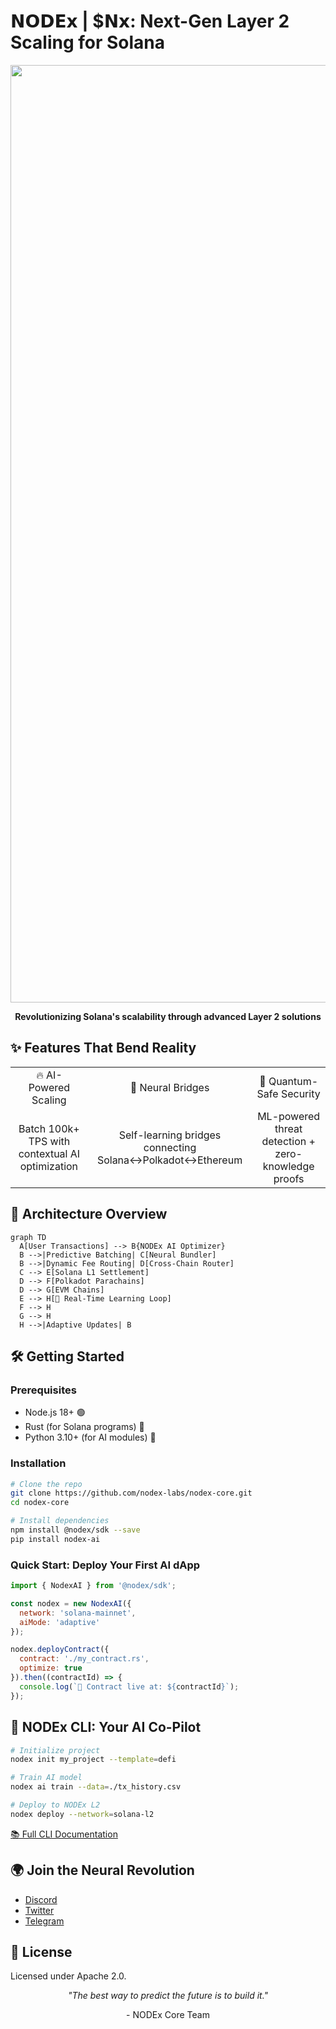 # 𝗡𝗢𝗗𝗘𝘅 | $𝗡𝘅: Next-Gen Layer 2 Scaling for Solana

<div align="center">
  <img src="https://pbs.twimg.com/profile_banners/1687816145859137537/1739622305/1500x500" alt="NODEx Logo" width="1500"/>
  <p><strong>Revolutionizing Solana's scalability through advanced Layer 2 solutions</strong></p>
</div>

## ✨ Features That Bend Reality

<table>
<tr>
<td align="center">🔥 AI-Powered Scaling</td>
<td align="center">🌉 Neural Bridges</td>
<td align="center">🔐 Quantum-Safe Security</td>
</tr>
<tr>
</tr>
<tr>
<td align="center">Batch 100k+ TPS with contextual AI optimization</td>
<td align="center">Self-learning bridges connecting Solana↔Polkadot↔Ethereum</td>
<td align="center">ML-powered threat detection + zero-knowledge proofs</td>
</tr>
</table>

## 🧠 Architecture Overview

```mermaid
graph TD
  A[User Transactions] --> B{NODEx AI Optimizer}
  B -->|Predictive Batching| C[Neural Bundler]
  B -->|Dynamic Fee Routing| D[Cross-Chain Router]
  C --> E[Solana L1 Settlement]
  D --> F[Polkadot Parachains]
  D --> G[EVM Chains]
  E --> H[🔄 Real-Time Learning Loop]
  F --> H
  G --> H
  H -->|Adaptive Updates| B
```

## 🛠️ Getting Started

### Prerequisites

- Node.js 18+ 🟢
- Rust (for Solana programs) 🦀
- Python 3.10+ (for AI modules) 🐍

### Installation

```bash
# Clone the repo
git clone https://github.com/nodex-labs/nodex-core.git
cd nodex-core

# Install dependencies
npm install @nodex/sdk --save
pip install nodex-ai
```

### Quick Start: Deploy Your First AI dApp

```javascript
import { NodexAI } from '@nodex/sdk';

const nodex = new NodexAI({
  network: 'solana-mainnet',
  aiMode: 'adaptive'
});

nodex.deployContract({
  contract: './my_contract.rs',
  optimize: true
}).then((contractId) => {
  console.log(`🚀 Contract live at: ${contractId}`);
});
```

## 🤖 NODEx CLI: Your AI Co-Pilot

```bash
# Initialize project
nodex init my_project --template=defi

# Train AI model
nodex ai train --data=./tx_history.csv

# Deploy to NODEx L2
nodex deploy --network=solana-l2
```

[📚 Full CLI Documentation](https://docs.nodex.ai)

## 🌍 Join the Neural Revolution

- [Discord](https://discord.gg/nodex)
- [Twitter](https://twitter.com/NODEx_AI)
- [Telegram](https://t.me/nodex_community)

## 📜 License

Licensed under Apache 2.0.

<div align="center">
  <p><i>"The best way to predict the future is to build it."</i></p>
  <p>- NODEx Core Team</p>
</div>
